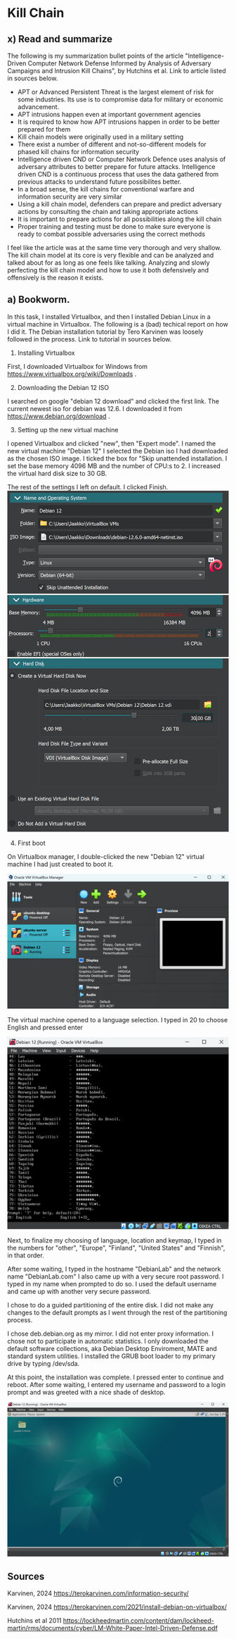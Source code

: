# Kill Chain


## x) Read and summarize

The following is my summarization bullet points of the article "Intelligence-Driven Computer Network Defense Informed by Analysis of Adversary Campaigns and Intrusion Kill Chains", by Hutchins et al. Link to article listed in sources below.


- APT or Advanced Persistent Threat is the largest element of risk for some industries. Its use is to compromise data for military or economic advancement.
- APT intrusions happen even at important government agencies
- It is required to know how APT intrusions happen in order to be better prepared for them
- Kill chain models were originally used in a military setting
- There exist a number of different and not-so-different models for phased kill chains for information security
- Intelligence driven CND or Computer Network Defence uses analysis of adversary attributes to better prepare for future attacks. Intelligence driven CND is a continuous process that uses the data gathered from previous attacks to understand future possibilites better.
- In a broad sense, the kill chains for conventional warfare and information security are very similar
- Using a kill chain model, defenders can prepare and predict adversary actions by consulting the chain and taking appropriate actions
- It is important to prepare actions for all possibilities along the kill chain
- Proper training and testing must be done to make sure everyone is ready to combat possible adversaries using the correct methods


I feel like the article was at the same time very thorough and very shallow. The kill chain model at its core is very flexible and can be analyzed and talked about for as long as one feels like talking. Analyzing and slowly perfecting the kill chain model and how to use it both defensively and offensively is the reason it exists.

## a) Bookworm.

In this task, I installed Virtualbox, and then I installed Debian Linux in a virtual machine in Virtualbox. The following is a (bad) techical report on how I did it. The Debian installation tutorial by Tero Karvinen was loosely followed in the process. Link to tutorial in sources below.

1. Installing Virtualbox

First, I downloaded Virtualbox for Windows from https://www.virtualbox.org/wiki/Downloads . 

2. Downloading the Debian 12 ISO

I searched on google "debian 12 download" and clicked the first link. The current newest iso for debian was 12.6. I downloaded it from https://www.debian.org/download . 

3. Setting up the new virtual machine

I opened Virtualbox and clicked "new", then "Expert mode". I named the new virtual machine "Debian 12" I selected the Debian iso I had downloaded as the chosen ISO image. I ticked the box for "Skip unattended installation. I set the base memory 4096 MB and the number of CPU:s to 2. I increased the virtual hard disk size to 30 GB.

The rest of the settings I left on default. I clicked Finish.
![first image](https://github.com/bhi083/Information-Security-3005/blob/main/N%C3%A4ytt%C3%B6kuva%202024-09-01%20010934.png?raw=true "Virtualbox")
![second image](https://github.com/bhi083/Information-Security-3005/blob/main/N%C3%A4ytt%C3%B6kuva%202024-09-01%20010911.png?raw=true "Virtualbox")
![third image](https://github.com/bhi083/Information-Security-3005/blob/main/N%C3%A4ytt%C3%B6kuva%202024-09-01%20010925.png?raw=true "Virtualbox")


4. First boot

On Virtualbox manager, I double-clicked the new "Debian 12" virtual machine I had just created to boot it.

![virtualbox manager](https://github.com/bhi083/Information-Security-3005/blob/main/N%C3%A4ytt%C3%B6kuva%202024-09-01%20011327.png?raw=true "Virtualbox Manager")

The virtual machine opened to a language selection. I typed in 20 to choose English and pressed enter

![language](https://github.com/bhi083/Information-Security-3005/blob/main/N%C3%A4ytt%C3%B6kuva%202024-09-01%20011456.png?raw=true "Language")


Next, to finalize my choosing of language, location and keymap, I typed in the numbers for "other", "Europe",  "Finland", "United States" and "Finnish", in that order.

After some waiting, I typed in the hostname "DebianLab" and the network name "DebianLab.com" I also came up with a very secure root password. I typed in my name when prompted to do so. I used the default username and came up with another very secure password.

I chose to do a guided partitioning of the entire disk. I did not make any changes to the default prompts as I went through the rest of the partitioning process.

I chose deb.debian.org as my mirror. I did not enter proxy information. I chose not to participate in automatic statistics. I only downloaded the default software collections, aka Debian Desktop Enviroment, MATE and standard system utilities. I installed the GRUB boot loader to my primary drive by typing /dev/sda.

At this point, the installation was complete. I pressed enter to continue and reboot. After some waiting, I entered my username and password to a login prompt and was greeted with a nice shade of desktop.

![desktop](https://github.com/bhi083/Information-Security-3005/blob/main/N%C3%A4ytt%C3%B6kuva%202024-09-01%20014632.png?raw=true "desktop")

## Sources

Karvinen, 2024 https://terokarvinen.com/information-security/

Karvinen, 2024 https://terokarvinen.com/2021/install-debian-on-virtualbox/

Hutchins et al 2011 https://lockheedmartin.com/content/dam/lockheed-martin/rms/documents/cyber/LM-White-Paper-Intel-Driven-Defense.pdf
